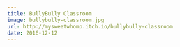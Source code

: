 ```yaml
---
title: BullyBully Classroom
image: bullybully-classroom.jpg
url: http://mysweetwhomp.itch.io/bullybully-classroom
date: 2016-12-12
---
```

